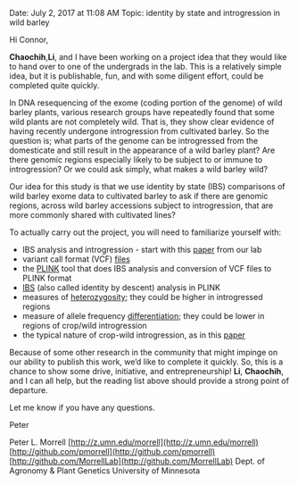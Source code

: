 Date: July 2, 2017 at 11:08 AM
Topic: identity by state and introgression in wild barley

Hi Connor,

**Chaochih**,**Li**, and I have been working on a project idea that they would like to hand over to one of the undergrads in the lab. This is a relatively simple idea, but it is publishable, fun, and with some diligent effort, could be completed quite quickly.

In DNA resequencing of the exome (coding portion of the genome) of wild barley plants, various research groups have repeatedly found that some wild plants are not completely wild. That is, they show clear evidence of having recently undergone introgression from cultivated barley. So the question is; what parts of the genome can be introgressed from the domesticate and still result in the appearance of a wild barley plant? Are there genomic regions especially likely to be subject to or immune to introgression? Or we could ask simply, what makes a wild barley wild?

Our idea for this study is that we use identity by state (IBS) comparisons of wild barley exome data to cultivated barley to ask if there are genomic regions, across wild barley accessions subject to introgression, that are more commonly shared with cultivated lines?

To actually carry out the project, you will need to familiarize yourself with:
* IBS analysis and introgression - start with this [paper]([http://www.g3journal.org/content/3/11/1945](http://www.g3journal.org/content/3/11/1945)) from our lab
* variant call format (VCF) [files]([http://www.internationalgenome.org/wiki/Analysis/Variant%20Call%20Format/vcf-variant-call-format-version-40/](http://www.internationalgenome.org/wiki/Analysis/Variant%20Call%20Format/vcf-variant-call-format-version-40/))
* the [PLINK]([https://www.cog-genomics.org/plink2](https://www.cog-genomics.org/plink2)) tool that does IBS analysis and conversion of VCF files to PLINK format
* [IBS]([https://www.cog-genomics.org/plink/1.9/ibd](https://www.cog-genomics.org/plink/1.9/ibd)) (also called identity by descent) analysis in PLINK
* measures of [heterozygosity]([https://www.cog-genomics.org/plink/1.9/basic_stats#ibc](https://www.cog-genomics.org/plink/1.9/basic_stats#ibc)); they could be higher in introgressed regions
* measure of allele frequency [differentiation]([https://www.cog-genomics.org/plink/1.9/basic_stats#fst](https://www.cog-genomics.org/plink/1.9/basic_stats#fst)); they could be lower in regions of crop/wild introgression
* the typical nature of crop-wild introgression, as in this [paper]([http://journals.plos.org/plosgenetics/article?id=10.1371/journal.pgen.1003477](http://journals.plos.org/plosgenetics/article?id=10.1371/journal.pgen.1003477))

Because of some other research in the community that might impinge on our ability to publish this work, we’d like to complete it quickly. So, this is a chance to show some drive, initiative, and entrepreneurship! **Li**, **Chaochih**, and I can all help, but the reading list above should provide a strong point of departure.

Let me know if you have any questions.

Peter

Peter L. Morrell
[http://z.umn.edu/morrell](http://z.umn.edu/morrell)
[http://github.com/pmorrell](http://github.com/pmorrell)
[http://github.com/MorrellLab](http://github.com/MorrellLab)
Dept. of Agronomy & Plant Genetics
University of Minnesota
